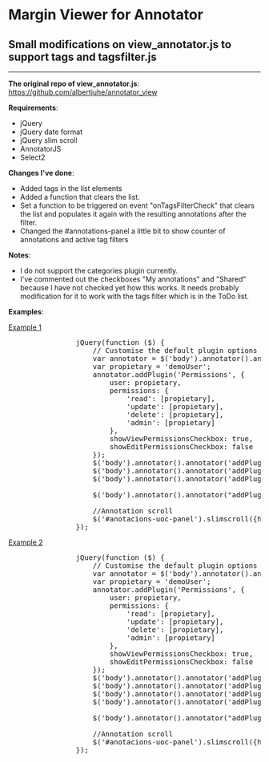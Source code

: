 Margin Viewer for Annotator
==================
## Small modifications on view_annotator.js to support tags and tagsfilter.js
---
**The original repo of view_annotator.js**:
https://github.com/albertjuhe/annotator_view

**Requirements**: 
+ jQuery
+ jQuery date format
+ jQuery slim scroll
+ AnnotatorJS
+ Select2

**Changes I've done**:
+ Added tags in the list elements
+ Added a function that clears the list.
+ Set a function to be triggered on event "onTagsFilterCheck" that clears the list and populates it again with the resulting annotations after the filter. 
+ Changed the #annotations-panel a little bit to show counter of annotations and active tag filters

**Notes**:
+ I do not support the categories plugin currently.
+ I've commented out the checkboxes "My annotations" and "Shared" because I have not checked yet how this works. It needs probably modification for it to work with the tags filter which is in the ToDo list. 

**Examples**:

[Example 1](https://marios-r.github.io/annotator_view/example1)
<pre>
                jQuery(function ($) {
					// Customise the default plugin options with the third argument.
                    var annotator = $('body').annotator().annotator().data('annotator');
                    var propietary = 'demoUser';
                    annotator.addPlugin('Permissions', {
                        user: propietary,
                        permissions: {
                            'read': [propietary],
                            'update': [propietary],
                            'delete': [propietary],
                            'admin': [propietary]
                        },
                        showViewPermissionsCheckbox: true,
                        showEditPermissionsCheckbox: false
                    });
					$('body').annotator().annotator('addPlugin', 'Tags');
					$('body').annotator().annotator('addPlugin', 'AnnotatorViewer');
					$('body').annotator().annotator('addPlugin', 'TagsFilter',{element:'.container-anotacions',width:'180px'});
                  
					$('body').annotator().annotator("addPlugin", "Touch");
                
					//Annotation scroll
					$('#anotacions-uoc-panel').slimscroll({height: '100%'});
				});
</pre>

[Example 2](https://marios-r.github.io/annotator_view/example2)
<pre>
                jQuery(function ($) {
					// Customise the default plugin options with the third argument.
                    var annotator = $('body').annotator().annotator().data('annotator');
                    var propietary = 'demoUser';
                    annotator.addPlugin('Permissions', {
                        user: propietary,
                        permissions: {
                            'read': [propietary],
                            'update': [propietary],
                            'delete': [propietary],
                            'admin': [propietary]
                        },
                        showViewPermissionsCheckbox: true,
                        showEditPermissionsCheckbox: false
                    });
					$('body').annotator().annotator('addPlugin', 'RichEditor');
					$('body').annotator().annotator('addPlugin', 'Tags');
					$('body').annotator().annotator('addPlugin', 'AnnotatorViewer');
					$('body').annotator().annotator('addPlugin', 'TagsFilter',{element:'.container-anotacions',width:'180px'});
                  
					$('body').annotator().annotator("addPlugin", "Touch");
                
					//Annotation scroll
					$('#anotacions-uoc-panel').slimscroll({height: '100%'});
				});
</pre>